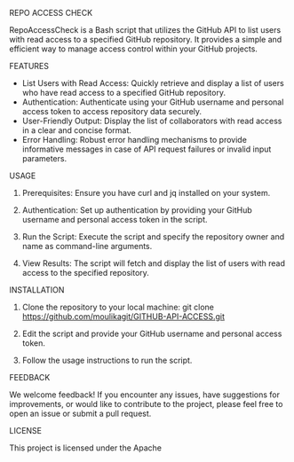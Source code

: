 REPO ACCESS CHECK

RepoAccessCheck is a Bash script that utilizes the GitHub API to list users with read access to a specified GitHub repository. It provides a simple and efficient way to manage access control within your GitHub projects.

FEATURES

* List Users with Read Access: Quickly retrieve and display a list of users who have read access to a specified GitHub repository.
* Authentication: Authenticate using your GitHub username and personal access token to access repository data securely.
* User-Friendly Output: Display the list of collaborators with read access in a clear and concise format.
* Error Handling: Robust error handling mechanisms to provide informative messages in case of API request failures or invalid input parameters.
  
USAGE

1. Prerequisites: Ensure you have curl and jq installed on your system.

2. Authentication: Set up authentication by providing your GitHub username and personal access token in the script.

3. Run the Script: Execute the script and specify the repository owner and name as command-line arguments.

4. View Results: The script will fetch and display the list of users with read access to the specified repository.

INSTALLATION

1. Clone the repository to your local machine: git clone https://github.com/moulikagit/GITHUB-API-ACCESS.git

2. Edit the script and provide your GitHub username and personal access token.

3. Follow the usage instructions to run the script.

FEEDBACK

We welcome feedback! If you encounter any issues, have suggestions for improvements, or would like to contribute to the project, please feel free to open an issue or submit a pull request.

LICENSE

This project is licensed under the Apache
